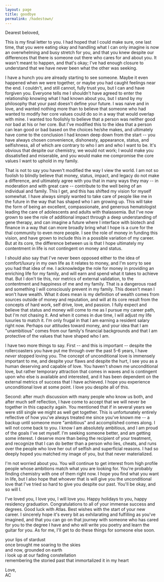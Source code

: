 ```yaml
---
layout: page
title: goodbye
permalink: /hadestown/
---
```


Dearest beloved,  

This is my final letter to you. I had hoped that I could make sure, one last time, that you were eating okay and handling what I can only imagine is now an overwhelming and busy stretch for you, and that you knew despite our differences that there is someone out there who cares for and about you. It wasn't meant to happen, and that's okay; I've had enough closure to understand that we have never been what the other was seeking.  

I have a hunch you are already starting to see someone. Maybe it even happened when we were together, or maybe you had caught feelings near the end. I couldn't, and still cannot, fully trust you, but I can and have forgiven you. Everyone tells me I shouldn't have agreed to enter the relationship knowing what I had known about you, but I stand by my philosophy that your past doesn't define your future. I was naive and in love, and wanted nothing more than to believe that someone who had wanted to modify her core values could do so in a way that would overlap with mine. I wanted too foolishly to believe that a person was neither good nor bad at his or her core. But I've modified this to the idea that a person can lean good or bad based on the choices he/she makes, and ultimately have come to the conclusion I had known deep down from the start -- you have always chosen convenience, dishonesty, appearance, status, and selfishness, all of which are contrary to who I am and who I want to be. It's obvious that despite our chemistry, we would not work; I would make you dissatisfied and miserable, and you would make me compromise the core values I want to uphold in my family.  

That is not to say you haven't modified the way I view the world. I am not so foolish to blindly believe that money, status, impact, and legacy do not make a difference, and ultimately agree with you that in many ways they may -- in moderation and with great care -- contribute to the well being of an individual and family. This I get, and this has shifted my vision for myself somewhat. I have always simply wanted to take care of people like me in the future in the way that has shaped who I am growing up. This will take the form of being an excellent, compassionate, and generous hematologist leading the care of adolescents and adults with thalassemia. But I've now grown to see the role of additional impact through a deep understanding of gene therapy, and can imagine a future where I interface with biotech and finance in a way that can more broadly bring what I hope is a cure for the thal community to even more people. I see the role of money in funding this vision, and have grown to include this in a possible variation of my career. But at its core, the difference between us is that I hope ultimately my contentment in life is not contingent on money and status.

I should also say that I've never been opposed either to the idea of comfort/luxury in my own life as it relates to money, and I'm sorry to see you had that idea of me. I acknowledge the role for money in providing an enriching life for my family, and will earn and spend what it takes to achieve that. But I don't tie this, nor metrics of external validation, to the contentment and happiness of me and my family. That is a dangerous road and something I will consciously prevent in my family. This doesn't mean I won't have wealth. What it does mean is my definition of wealth comes from sources outside of money and reputation, and will at its core result from the concepts of hard work, self drive, love, and passion. I fully expect and believe that status and money will come to me as I pursue my career path, but I'm not chasing it. And when it comes in due time, I will adjust my life luxuries to match it. I'm only frugal in that I am earning a resident salary right now. Perhaps our attitudes toward money, and your idea that I am "unambitious" comes from our family's financial backgrounds and that I am protective of the values that have shaped who I am.   

I have two more things to say. First -- and this is important -- despite the rollercoasters you have put me through over the past 5-6 years, I have *never* stopped loving you. The concept of unconditional love is immensely important to me, and despite your flaws and despite the hurt, I see you as a human deserving and capable of love. You haven't shown me unconditional love, but rather temporary attraction that comes in waves and is contingent upon who else is available and interested, and it has been dependent on the external metrics of success that I have achieved. I hope you experience unconditional love at some point. I love you despite all of this.  

Second: after much discussion with many people who know us both, and after much self reflection, I have come to accept that we will never be together in this capacity again. You mentioned that if in several years we were still single we might as well get together. This is unfortunately entirely reflective of how you've always treated me since you've known me -- a backup until someone more "ambitious" and accomplished comes along. I will not come back to you. I know I am absolutely ambitious, and I am proud of the goals I've set myself. I'm seeking someone better, and am getting some interest. I deserve more than being the recipient of your treatment, and recognize that I can do better than a person who lies, cheats, and runs over the people who love her out of selfish and superficial reasons. I had so deeply hoped you matched my image of you, but that never materialized.  

I'm not worried about you. You will continue to get interest from high profile people whose ambitions match what you are looking for. You're probably finding chemistry with one of them right now. I hope you find what you want in life, but I also hope that whoever that is will give you the unconditional love that I've tried so hard to give you despite our past. You'll be okay, and so will I.  

I've loved you, I love you, I will love you. Happy holidays to you, happy residency graduation. Congratulations to all of your immense success and degrees. Good luck with Atlas. Best wishes with the start of your new career. I sincerely hope it's every bit as exhilarating and fulfilling as you've imagined, and that you can go on that journey with someone who has cared for you to the degree I have and who will write you poetry and learn the guitar for you. As for me, I'll get to do these things for someone else soon.  

your lips of stardust  
once brought me soaring to the skies  
and now, grounded on earth  
i look up at our fading constellation  
remembering the storied past that immortalized it in my heart  

Love,  
AC
